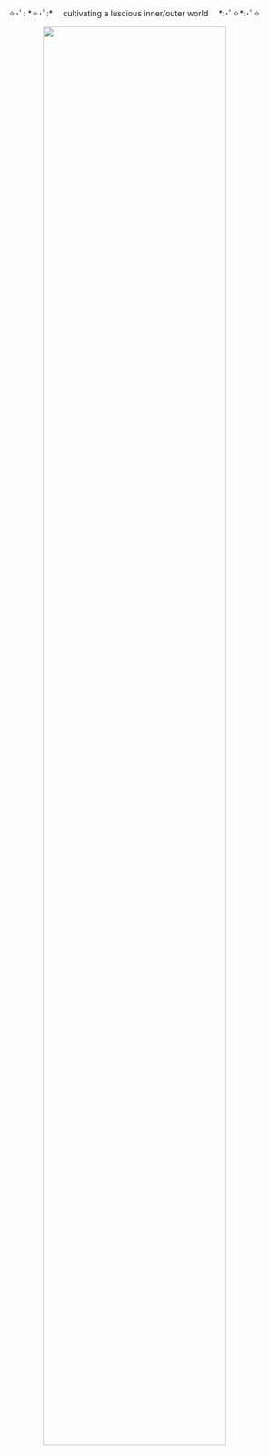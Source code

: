 
<p align="center">✧･ﾟ: *✧･ﾟ:* 　cultivating a luscious inner/outer world　 *:･ﾟ✧*:･ﾟ✧</p>
<p align="center"><img src="https://pbs.twimg.com/media/FTbXzZdUcAEXVc9?format=jpg&name=large" width="80%"></p>


